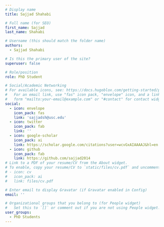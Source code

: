 ```yaml
---
# Display name
title: Sajjad Shahabi

# Full name (for SEO)
first_name: Sajjad
last_name: Shahabi

# Username (this should match the folder name)
authors:
  - Sajjad Shahabi

# Is this the primary user of the site?
superuser: false

# Role/position
role: PhD Student

# Social/Academic Networking
# For available icons, see: https://docs.hugoblox.com/getting-started/page-builder/#icons
#   For an email link, use "fas" icon pack, "envelope" icon, and a link in the
#   form "mailto:your-email@example.com" or "#contact" for contact widget.
social:
  - icon: envelope
    icon_pack: fas
    link: 'sajjadsh@usc.edu'
  - icon: twitter
    icon_pack: fab
    link: ''
  - icon: google-scholar
    icon_pack: ai
    link: https://scholar.google.com/citations?user=wcvGxAIAAAAJ&hl=en
  - icon: github
    icon_pack: fab
    link: https://github.com/sajjad2014
# Link to a PDF of your resume/CV from the About widget.
# To enable, copy your resume/CV to `static/files/cv.pdf` and uncomment the lines below.
# - icon: cv
#   icon_pack: ai
#   link: files/cv.pdf

# Enter email to display Gravatar (if Gravatar enabled in Config)
email: ''

# Organizational groups that you belong to (for People widget)
#   Set this to `[]` or comment out if you are not using People widget.
user_groups:
  - PhD Students
---
```

